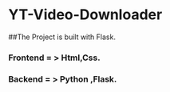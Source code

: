 # YT-Video-Downloader
##The Project is built with Flask.
### Frontend = > Html,Css.
### Backend = > Python ,Flask.
